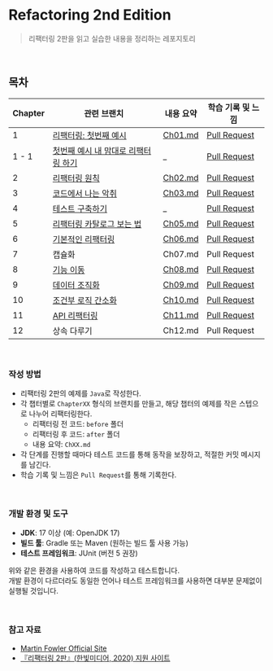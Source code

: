 # Refactoring 2nd Edition

> 리팩터링 2판을 읽고 실습한 내용을 정리하는 레포지토리

<br/>

## 목차

| Chapter | 관련 브랜치                                                                                                                                              | 내용 요약                                                                                                                                 | 학습 기록 및 느낌                                                                    |
|---------|-----------------------------------------------------------------------------------------------------------------------------------------------------|---------------------------------------------------------------------------------------------------------------------------------------|-------------------------------------------------------------------------------|
| 1       | [리팩터링: 첫번째 예시](https://github.com/junpakPark/refactoring-2nd-edition/tree/chapter01/src/main/java/me/junpak/refactoring/chapter1/after)             | [Ch01.md](https://github.com/junpakPark/refactoring-2nd-edition/blob/chapter01/src/main/java/me/junpak/refactoring/chapter1/Ch01.md)  | [Pull Request](https://github.com/junpakPark/refactoring-2nd-edition/pull/1)  |
| 1 - 1   | [첫번째 예시 내 맘대로 리팩터링 하기](https://github.com/junpakPark/refactoring-2nd-edition/tree/chapter01-1/src/main/java/me/junpak/refactoring/chapter1/current) | _                                                                                                                                     | [Pull Request](https://github.com/junpakPark/refactoring-2nd-edition/pull/2)  |
| 2       | [리팩터링 원칙](https://github.com/junpakPark/refactoring-2nd-edition/tree/chapter02)                                                                     | [Ch02.md](https://github.com/junpakPark/refactoring-2nd-edition/blob/chapter02/src/main/java/me/junpak/refactoring/chapter2/Ch02.md)  | [Pull Request](https://github.com/junpakPark/refactoring-2nd-edition/pull/3)  |
| 3       | [코드에서 나는 악취](https://github.com/junpakPark/refactoring-2nd-edition/tree/chapter03)                                                                  | [Ch03.md](https://github.com/junpakPark/refactoring-2nd-edition/blob/chapter03/src/main/java/me/junpak/refactoring/chapter3/Ch03.md)  | [Pull Request](https://github.com/junpakPark/refactoring-2nd-edition/pull/4)  |
| 4       | [테스트 구축하기](https://github.com/junpakPark/refactoring-2nd-edition/tree/chapter04)                                                                    | _                                                                                                                                     | [Pull Request](https://github.com/junpakPark/refactoring-2nd-edition/pull/5)  |
| 5       | [리팩터링 카탈로그 보는 법](https://github.com/junpakPark/refactoring-2nd-edition/tree/chapter05)                                                              | [Ch05.md](https://github.com/junpakPark/refactoring-2nd-edition/blob/chapter05/src/main/java/me/junpak/refactoring/chapter5/Ch05.md)  | [Pull Request](https://github.com/junpakPark/refactoring-2nd-edition/pull/6)  |
| 6       | [기본적인 리팩터링](https://github.com/junpakPark/refactoring-2nd-edition/tree/chapter06)                                                                   | [Ch06.md](https://github.com/junpakPark/refactoring-2nd-edition/blob/chapter06/src/main/java/me/junpak/refactoring/chapter6/Ch06.md)  | [Pull Request](https://github.com/junpakPark/refactoring-2nd-edition/pull/7)  |
| 7       | 캡슐화                                                                                                                                                 | Ch07.md                                                                                                                               | Pull Request                                                                  |
| 8       | [기능 이동](https://github.com/junpakPark/refactoring-2nd-edition/tree/chapter08)                                                                       | [Ch08.md](https://github.com/junpakPark/refactoring-2nd-edition/blob/chapter08/src/main/java/me/junpak/refactoring/chapter8/Ch08.md)  | [Pull Request](https://github.com/junpakPark/refactoring-2nd-edition/pull/8)  |
| 9       | [데이터 조직화](https://github.com/junpakPark/refactoring-2nd-edition/tree/chapter09)                                                                     | [Ch09.md](https://github.com/junpakPark/refactoring-2nd-edition/blob/chapter09/src/main/java/me/junpak/refactoring/chapter9/Ch09.md)  | [Pull Request](https://github.com/junpakPark/refactoring-2nd-edition/pull/9)  |
| 10      | [조건부 로직 간소화](https://github.com/junpakPark/refactoring-2nd-edition/tree/chapter10)                                                                  | [Ch10.md](https://github.com/junpakPark/refactoring-2nd-edition/blob/chapter10/src/main/java/me/junpak/refactoring/chapter10/Ch10.md) | [Pull Request](https://github.com/junpakPark/refactoring-2nd-edition/pull/10) |
| 11      | [API 리팩터링](https://github.com/junpakPark/refactoring-2nd-edition/tree/chapter11)                                                                    | [Ch11.md](https://github.com/junpakPark/refactoring-2nd-edition/blob/chapter11/src/main/java/me/junpak/refactoring/chapter11/Ch11.md) | [Pull Request](https://github.com/junpakPark/refactoring-2nd-edition/pull/11) |
| 12      | 상속 다루기                                                                                                                                              | Ch12.md                                                                                                                               | Pull Request                                                                  |

<br/>

### 작성 방법

- 리팩터링 2판의 예제를 `Java`로 작성한다.
- 각 챕터별로 `ChapterXX` 형식의 브랜치를 만들고, 해당 챕터의 예제를 작은 스텝으로 나누어 리팩터링한다.
    - 리팩터링 전 코드: `before` 폴더
    - 리팩터링 후 코드: `after` 폴더
    - 내용 요약: `ChXX.md`
- 각 단계를 진행할 때마다 테스트 코드를 통해 동작을 보장하고, 적절한 커밋 메시지를 남긴다.
- 학습 기록 및 느낌은 `Pull Request`를 통해 기록한다.

<br/>

### 개발 환경 및 도구

- **JDK**: 17 이상 (예: OpenJDK 17)
- **빌드 툴**: Gradle 또는 Maven (원하는 빌드 툴 사용 가능)
- **테스트 프레임워크**: JUnit (버전 5 권장)

위와 같은 환경을 사용하여 코드를 작성하고 테스트합니다.  
개발 환경이 다르더라도 동일한 언어나 테스트 프레임워크를 사용하면 대부분 문제없이 실행될 것입니다.

<br/>

### 참고 자료

- [Martin Fowler Official Site](https://martinfowler.com/)
- [『리팩터링 2판』(한빛미디어, 2020) 지원 사이트](https://github.com/WegraLee/Refactoring)
